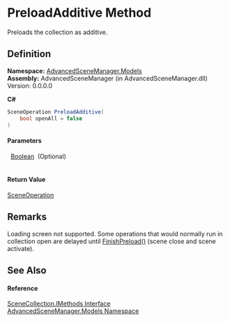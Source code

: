 # PreloadAdditive Method


Preloads the collection as additive.



## Definition
**Namespace:** <a href="N_AdvancedSceneManager_Models.md">AdvancedSceneManager.Models</a>  
**Assembly:** AdvancedSceneManager (in AdvancedSceneManager.dll) Version: 0.0.0.0

**C#**
``` C#
SceneOperation PreloadAdditive(
	bool openAll = false
)
```



#### Parameters
<dl><dt>  <a href="https://learn.microsoft.com/dotnet/api/system.boolean" target="_blank" rel="noopener noreferrer">Boolean</a>  (Optional)</dt><dd> </dd></dl>

#### Return Value
<a href="T_AdvancedSceneManager_Core_SceneOperation.md">SceneOperation</a>

## Remarks
Loading screen not supported. Some operations that would normally run in collection open are delayed until <a href="M_AdvancedSceneManager_Core_Runtime_FinishPreload.md">FinishPreload()</a> (scene close and scene activate).

## See Also


#### Reference
<a href="T_AdvancedSceneManager_Models_SceneCollection_IMethods.md">SceneCollection.IMethods Interface</a>  
<a href="N_AdvancedSceneManager_Models.md">AdvancedSceneManager.Models Namespace</a>  
